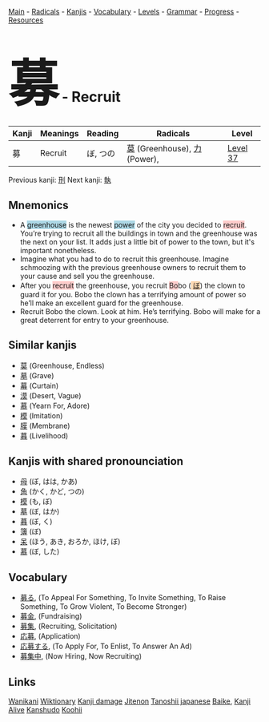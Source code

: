 <style> bigfont {font-size: 100px}</style>
[Main](../README.md) -
[Radicals](../radicals.md) -
[Kanjis](../kanjis.md) -
[Vocabulary](../vocabulary.md) -
[Levels](../levels.md) -
[Grammar](../grammar.md) - 
[Progress](../progress.md) -
[Resources](../resources.md)
# <bigfont> 募</bigfont> - Recruit 

| Kanji | Meanings | Reading | Radicals | Level |
| --- | --- | --- | --- | --- |
| 募 | Recruit | ぼ, つの | [莫](../radicals/莫.md) (Greenhouse), [力](../radicals/力.md) (Power),  | [Level 37](../levels/wk_level37.md) |

Previous kanji: [刑](刑.md) Next kanji: [執](執.md) 

## Mnemonics
 * A <span style="background-color:#ADD8E6"> greenhouse</span> is the newest <span style="background-color:#ADD8E6"> power</span> of the city you decided to <span style="background-color:#ffcccb"> recruit</span>. You’re trying to recruit all the buildings in town and the greenhouse was the next on your list. It adds just a little bit of power to the town, but it's important nonetheless.
* Imagine what you had to do to recruit this greenhouse. Imagine schmoozing with the previous greenhouse owners to recruit them to your cause and sell you the greenhouse.
* After you <span style="background-color:#ffcccb"> recruit</span> the greenhouse, you recruit <span style="background-color:#ffcccb"> Bo</span>bo (<span style="background-color:#fed8b1"> [ぼ](https://jisho.org/search/ぼ)</span>) the clown to guard it for you. Bobo the clown has a terrifying amount of power so he’ll make an excellent guard for the greenhouse.
* Recruit Bobo the clown. Look at him. He’s terrifying. Bobo will make for a great deterrent for entry to your greenhouse.


## Similar kanjis
 * [莫](莫.md) (Greenhouse, Endless)
* [墓](墓.md) (Grave)
* [幕](幕.md) (Curtain)
* [漠](漠.md) (Desert, Vague)
* [慕](慕.md) (Yearn For, Adore)
* [模](模.md) (Imitation)
* [膜](膜.md) (Membrane)
* [暮](暮.md) (Livelihood)



## Kanjis with shared pronounciation
 * [母](母.md) (ぼ, はは, かあ)
* [角](角.md) (かく, かど, つの)
* [模](模.md) (も, ぼ)
* [墓](墓.md) (ぼ, はか)
* [暮](暮.md) (ぼ, く)
* [簿](簿.md) (ぼ)
* [呆](呆.md) (ほう, あき, おろか, ほけ, ぼ)
* [慕](慕.md) (ぼ, した)



## Vocabulary
 * [募る](../vocabulary/募.md), (To Appeal For Something, To Invite Something, To Raise Something, To Grow Violent, To Become Stronger)
* [募金](../vocabulary/募.md), (Fundraising)
* [募集](../vocabulary/募.md), (Recruiting, Solicitation)
* [応募](../vocabulary/募.md), (Application)
* [応募する](../vocabulary/募.md), (To Apply For, To Enlist, To Answer An Ad)
* [募集中](../vocabulary/募.md), (Now Hiring, Now Recruiting)




## Links 


[Wanikani](https://www.wanikani.com/kanji/募)
[Wiktionary](https://en.wiktionary.org/wiki/募)
[Kanji damage](http://www.kanjidamage.com/kanji/search?utf8=✓&q=募)
[Jitenon](https://jitenon.com/kanji/募)
[Tanoshii japanese](https://www.tanoshiijapanese.com/dictionary/kanji.cfm?k=募)
[Baike](https://baike.baidu.com/item/募),
[Kanji Alive](https://app.kanjialive.com/募)
[Kanshudo](https://www.kanshudo.com/searchmn?q=募)
[Koohii](https://kanji.koohii.com/study/kanji/募)
